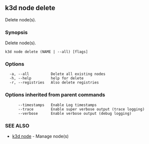 ## k3d node delete

Delete node(s).

### Synopsis

Delete node(s).

```
k3d node delete (NAME | --all) [flags]
```

### Options

```
  -a, --all          Delete all existing nodes
  -h, --help         help for delete
  -r, --registries   Also delete registries
```

### Options inherited from parent commands

```
      --timestamps   Enable Log timestamps
      --trace        Enable super verbose output (trace logging)
      --verbose      Enable verbose output (debug logging)
```

### SEE ALSO

* [k3d node](k3d_node.md)	 - Manage node(s)

